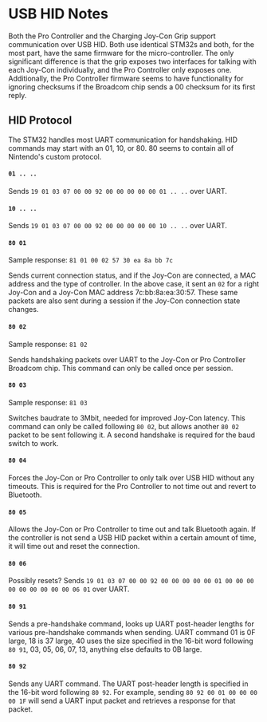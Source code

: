 # USB HID Notes

Both the Pro Controller and the Charging Joy-Con Grip support communication over USB HID. Both use identical STM32s and both, for the most part, have the same firmware for the micro-controller. The only significant difference is that the grip exposes two interfaces for talking with each Joy-Con individually, and the Pro Controller only exposes one. Additionally, the Pro Controller firmware seems to have functionality for ignoring checksums if the Broadcom chip sends a 00 checksum for its first reply.

## HID Protocol

The STM32 handles most UART communication for handshaking. HID commands may start with an 01, 10, or 80. 80 seems to contain all of Nintendo's custom protocol.

#### `01 .. ..`

Sends `19 01 03 07 00 00 92 00 00 00 00 00 01 .. ..` over UART.

#### `10 .. ..`

Sends `19 01 03 07 00 00 92 00 00 00 00 00 10 .. ..` over UART.

#### `80 01`
Sample response: `81 01 00 02 57 30 ea 8a bb 7c`

Sends current connection status, and if the Joy-Con are connected, a MAC address and the type of controller. In the above case, it sent an `02` for a right Joy-Con and a Joy-Con MAC address 7c:bb:8a:ea:30:57. These same packets are also sent during a session if the Joy-Con connection state changes.


#### `80 02`
Sample response: `81 02`

Sends handshaking packets over UART to the Joy-Con or Pro Controller Broadcom chip. This command can only be called once per session.

#### `80 03`
Sample response: `81 03`

Switches baudrate to 3Mbit, needed for improved Joy-Con latency. This command can only be called following `80 02`, but allows another `80 02` packet to be sent following it. A second handshake is required for the baud switch to work.

#### `80 04`

Forces the Joy-Con or Pro Controller to only talk over USB HID without any timeouts. This is required for the Pro Controller to not time out and revert to Bluetooth.

#### `80 05`

Allows the Joy-Con or Pro Controller to time out and talk Bluetooth again. If the controller is not send a USB HID packet within a certain amount of time, it will time out and reset the connection.

#### `80 06`

Possibly resets? Sends `19 01 03 07 00 00 92 00 00 00 00 00 01 00 00 00 00 00 00 00 00 00 06 01` over UART.

#### `80 91`

Sends a pre-handshake command, looks up UART post-header lengths for various pre-handshake commands when sending. UART command 01 is 0F large, 18 is 37 large, 40 uses the size specified in the 16-bit word following `80 91`, 03, 05, 06, 07, 13, anything else defaults to 0B large.

#### `80 92`

Sends any UART command. The UART post-header length is specified in the 16-bit word following `80 92`. For example, sending `80 92 00 01 00 00 00 00 1F` will send a UART input packet and retrieves a response for that packet.


